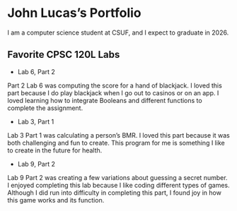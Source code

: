 # John Lucas’s Portfolio

I am a computer science student at CSUF, and I expect to graduate in 2026.

## Favorite CPSC 120L Labs
* Lab 6, Part 2

Part 2 Lab 6 was computing the score for a hand of blackjack. I loved this part because I do play blackjack when I go out to casinos or on an app. I loved learning how to integrate Booleans and different functions to complete the assignment.

*  Lab 3, Part 1

Lab 3 Part 1 was calculating a person’s BMR. I loved this part because it was both challenging and fun to create. This program for me is something I like to create in the future for health.

* Lab 9, Part 2

Lab 9 Part 2 was creating a few variations about guessing a secret number. I enjoyed completing this lab because I like coding different types of games. Although I did run into difficulty in completing this part, I found joy in how this game works and its function.

